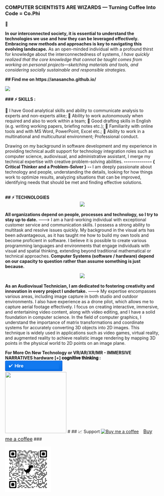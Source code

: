 <p></p>
 <b> <p>  <h3> COMPUTER SCIENTISTS ARE WIZARDS  —  Turning Coffee Into Code = Co.Phi  </h3>  💬 </b> 

<p> </p><b>  In our interconnected society, it is essential to understand the technologies we use and how they can be leveraged effectively. Embracing new methods and approaches is key to navigating this evolving landscape.</b>  As an open-minded individual with a profound thirst for knowledge about the interconnectedness of systems, 
<i> I have quickly realized that the core knowledge that cannot be taught comes from working on personal projects—sketching materials and tools, and considering socially sustainable and responsible strategies. </i> <p></p>
<b> ## Find me on  https://anasancho.github.io/ </b>
<p></p>
 <a target="_blank" href="https://www.linkedin.com/in/ana-filipa-sancho-silva-283b6b16/" alt="Linkedin"> 
  <img src="https://img.shields.io/badge/-LinkedIn-%230077B5?style=for-the-badge&logo=linkedin&logoColor=white" target="_blank"></a> <p>
 <p></p>
 <b> ### ⚡ SKILLS : </b>
<p> 🚥 I have Good analytical skills and ability to communicate analysis to experts and non-experts alike;
🚥 Ability to work autonomously when required and also to work within a team;
🚥 Good drafting skills in English (e.g. writing working papers, briefing notes etc.);
🚥 Familiarity with online tools and with MS Word, PowerPoint, Excel etc.;
🚥 Ability to work in a multinational and multicultural environment;
Professional conduct.<p>
  <p></p> Drawing on my background in software development and my experience in providing technical audit support for technology integration roles such as computer science, audiovisual, and administrative assistant, I merge my technical expertise with creative problem-solving abilities.
 <b> -------------- { Critical Thinker and a Problem-Solver } -- </b> I am deeply passionate about technology and people, understanding the details, looking for how things work to optimize results, analyzing situations that can be improved, identifying needs that should be met and finding effective solutions. 
<p></p>
<br>
<b> ## ⚡ TECHNOLOGIES </b>
<div align="center">
  <img src="https://skillicons.dev/icons?i=html,css,js,react,python,c,postgres,visualstudio,git,github"></img>
</div>
<p></p> <b> All organizations depend on people, processes and technology, so I try to stay up to date. </b> --->  I am a hard-working individual with exceptional customer service and communication skills. I possess a strong ability to multitask and resolve issues quickly. My background in the visual arts has been advantageous, as it has taught me how to build my own tools and become proficient in software. I believe it is possible to create various programming languages and environments that engage individuals with visual and spatial thinking, extending beyond traditional mathematical or technical approaches.<b> Computer Systems (software / hardware) 
depend on our capacity to question rather than assume something is just because. </b>  <p></p> 
<div align="center">
<img src="https://github-readme-stats.vercel.app/api/top-langs/?username=anasancho&layout=compact"/></div>
<p></p>
<p></p><b>As an Audiovisual Technician, I am dedicated to fostering creativity and innovation in every project I undertake. </b>  ---> My expertise encompasses various areas, including image capture in both studio and outdoor environments. I also have experience as a drone pilot, which allows me to capture aerial footage effectively.
I focus on creating interactive, immersive, and entertaining video content, along with video editing, and I have a solid foundation in computer science. In the field of computer graphics, I understand the importance of matrix transformations and coordinate systems for accurately converting 3D objects into 2D images. This technique is widely used in applications such as video games, virtual reality, and augmented reality to achieve realistic image rendering by mapping 3D points in the physical world to 2D points on an image plane.
<p></p>
<b>For More On New Technology or VR/AR/XR/MR - IMMERSIVE NARRATIVES hardware  [+] 𝐜𝐨𝐠𝐧𝐢𝐭𝐢𝐯𝐞 𝐭𝐡𝐢𝐧𝐤𝐢𝐧𝐠 : </b>
<br>
<a href="mailto:anaphisancho.silva@gmail.com?subject=Project%20inquiry%20from%20Github"> 
<img src="https://github.com/anasancho/anasancho.github.io/blob/master/contact_%40.png" width="187" height="34"></a> <br>
<img src="http://66.media.tumblr.com/17fea920ff36ef4f5b877d5216a7aad9/tumblr_mo9xje8zZ41qcbiufo1_1280.gif" height="200" width="200">
# 
## 📈 Support
<link href="https://fonts.googleapis.com/css?family=Arial" rel="stylesheet"><a class="bmc-button" target="_blank" href="https://www.buymeacoffee.com/JzqO57X"><img src="https://cdn.buymeacoffee.com/buttons/bmc-new-btn-logo.svg" alt="Buy me a coffee"><span style="margin-left:15px;font-size:16px !important;">Buy me a coffee</span></a>
### 
<p></p>
<img src="https://github.com/anasancho/anasancho.github.io/blob/master/qrcode_github.png" height="150" width="150">
